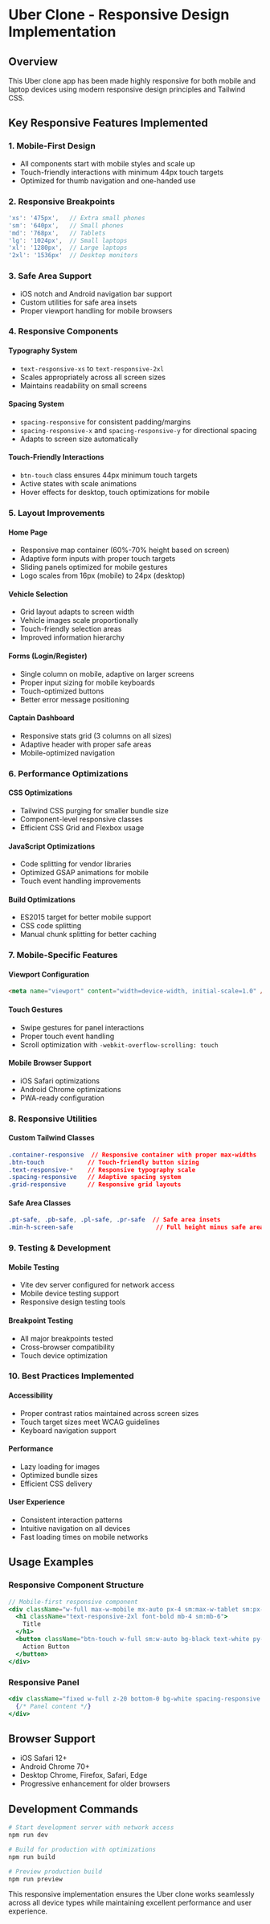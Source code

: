 # Uber Clone - Responsive Design Implementation

## Overview
This Uber clone app has been made highly responsive for both mobile and laptop devices using modern responsive design principles and Tailwind CSS.

## Key Responsive Features Implemented

### 1. **Mobile-First Design**
- All components start with mobile styles and scale up
- Touch-friendly interactions with minimum 44px touch targets
- Optimized for thumb navigation and one-handed use

### 2. **Responsive Breakpoints**
```javascript
'xs': '475px',   // Extra small phones
'sm': '640px',   // Small phones
'md': '768px',   // Tablets
'lg': '1024px',  // Small laptops
'xl': '1280px',  // Large laptops
'2xl': '1536px'  // Desktop monitors
```

### 3. **Safe Area Support**
- iOS notch and Android navigation bar support
- Custom utilities for safe area insets
- Proper viewport handling for mobile browsers

### 4. **Responsive Components**

#### **Typography System**
- `text-responsive-xs` to `text-responsive-2xl`
- Scales appropriately across all screen sizes
- Maintains readability on small screens

#### **Spacing System**
- `spacing-responsive` for consistent padding/margins
- `spacing-responsive-x` and `spacing-responsive-y` for directional spacing
- Adapts to screen size automatically

#### **Touch-Friendly Interactions**
- `btn-touch` class ensures 44px minimum touch targets
- Active states with scale animations
- Hover effects for desktop, touch optimizations for mobile

### 5. **Layout Improvements**

#### **Home Page**
- Responsive map container (60%-70% height based on screen)
- Adaptive form inputs with proper touch targets
- Sliding panels optimized for mobile gestures
- Logo scales from 16px (mobile) to 24px (desktop)

#### **Vehicle Selection**
- Grid layout adapts to screen width
- Vehicle images scale proportionally
- Touch-friendly selection areas
- Improved information hierarchy

#### **Forms (Login/Register)**
- Single column on mobile, adaptive on larger screens
- Proper input sizing for mobile keyboards
- Touch-optimized buttons
- Better error message positioning

#### **Captain Dashboard**
- Responsive stats grid (3 columns on all sizes)
- Adaptive header with proper safe areas
- Mobile-optimized navigation

### 6. **Performance Optimizations**

#### **CSS Optimizations**
- Tailwind CSS purging for smaller bundle size
- Component-level responsive classes
- Efficient CSS Grid and Flexbox usage

#### **JavaScript Optimizations**
- Code splitting for vendor libraries
- Optimized GSAP animations for mobile
- Touch event handling improvements

#### **Build Optimizations**
- ES2015 target for better mobile support
- CSS code splitting
- Manual chunk splitting for better caching

### 7. **Mobile-Specific Features**

#### **Viewport Configuration**
```html
<meta name="viewport" content="width=device-width, initial-scale=1.0" />
```

#### **Touch Gestures**
- Swipe gestures for panel interactions
- Proper touch event handling
- Scroll optimization with `-webkit-overflow-scrolling: touch`

#### **Mobile Browser Support**
- iOS Safari optimizations
- Android Chrome optimizations
- PWA-ready configuration

### 8. **Responsive Utilities**

#### **Custom Tailwind Classes**
```css
.container-responsive  // Responsive container with proper max-widths
.btn-touch            // Touch-friendly button sizing
.text-responsive-*    // Responsive typography scale
.spacing-responsive   // Adaptive spacing system
.grid-responsive      // Responsive grid layouts
```

#### **Safe Area Classes**
```css
.pt-safe, .pb-safe, .pl-safe, .pr-safe  // Safe area insets
.min-h-screen-safe                       // Full height minus safe areas
```

### 9. **Testing & Development**

#### **Mobile Testing**
- Vite dev server configured for network access
- Mobile device testing support
- Responsive design testing tools

#### **Breakpoint Testing**
- All major breakpoints tested
- Cross-browser compatibility
- Touch device optimization

### 10. **Best Practices Implemented**

#### **Accessibility**
- Proper contrast ratios maintained across screen sizes
- Touch target sizes meet WCAG guidelines
- Keyboard navigation support

#### **Performance**
- Lazy loading for images
- Optimized bundle sizes
- Efficient CSS delivery

#### **User Experience**
- Consistent interaction patterns
- Intuitive navigation on all devices
- Fast loading times on mobile networks

## Usage Examples

### Responsive Component Structure
```jsx
// Mobile-first responsive component
<div className="w-full max-w-mobile mx-auto px-4 sm:max-w-tablet sm:px-6 lg:max-w-desktop lg:px-8">
  <h1 className="text-responsive-2xl font-bold mb-4 sm:mb-6">
    Title
  </h1>
  <button className="btn-touch w-full sm:w-auto bg-black text-white py-3 sm:py-4 px-6 rounded-lg">
    Action Button
  </button>
</div>
```

### Responsive Panel
```jsx
<div className="fixed w-full z-20 bottom-0 bg-white spacing-responsive pb-safe rounded-t-2xl shadow-2xl max-h-[85vh] overflow-y-auto">
  {/* Panel content */}
</div>
```

## Browser Support
- iOS Safari 12+
- Android Chrome 70+
- Desktop Chrome, Firefox, Safari, Edge
- Progressive enhancement for older browsers

## Development Commands
```bash
# Start development server with network access
npm run dev

# Build for production with optimizations
npm run build

# Preview production build
npm run preview
```

This responsive implementation ensures the Uber clone works seamlessly across all device types while maintaining excellent performance and user experience.